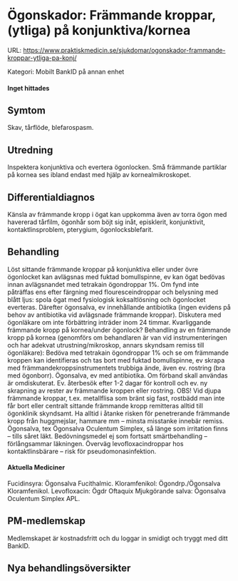 # Ögonskador: Främmande kroppar, (ytliga) på konjunktiva/kornea

URL: https://www.praktiskmedicin.se/sjukdomar/ogonskador-frammande-kroppar-ytliga-pa-konj/



Kategori: Mobilt BankID på annan enhet

#### Inget hittades

## Symtom

Skav, tårflöde, blefarospasm.

## Utredning

Inspektera konjunktiva och evertera ögonlocken. Små främmande partiklar på kornea ses ibland endast med hjälp av kornealmikroskopet.

## Differentialdiagnos

Känsla av främmande kropp i ögat kan uppkomma även av torra ögon med havererad tårfilm, ögonhår som böjt sig inåt, episklerit, konjunktivit, kontaktlinsproblem, pterygium, ögonlocksblefarit.

## Behandling

Löst sittande främmande kroppar på konjunktiva eller under övre ögonlocket kan avlägsnas med fuktad bomullspinne, ev kan ögat bedövas innan avlägsnandet med tetrakain ögondroppar 1%.
Om fynd inte påträffas ens efter färgning med flouresceindroppar och belysning med blått ljus: spola ögat med fysiologisk koksaltlösning och ögonlocket everteras. Därefter ögonsalva, ev innehållande antibiotika (ingen evidens på behov av antibiotika vid avlägsnade främmande kroppar). Diskutera med ögonläkare om inte förbättring inträder inom 24 timmar. Kvarliggande främmande kropp på kornea/under ögonlock?
Behandling av en främmande kropp på kornea (genomförs om behandlaren är van vid instrumenteringen och har adekvat utrustning/mikroskop, annars skyndsam remiss till ögonläkare): Bedöva med tetrakain ögondroppar 1% och se om främmande kroppen kan identifieras och tas bort med fuktad bomullspinne, ev skrapa med främmandekroppsinstrumentets trubbiga ände, även ev. rostring (bra med ögonborr). Ögonsalva, ev med antibiotika. Om förband skall användas är omdiskuterat. Ev. återbesök efter 1-2 dagar för kontroll och ev. ny skrapning av rester av främmande kroppen eller rostring. OBS! Vid djupa främmande kroppar, t.ex. metallflisa som bränt sig fast, rostbädd man inte får bort eller centralt sittande främmande kropp remitteras alltid till ögonklinik skyndsamt. Ha alltid i åtanke risken för penetrerande främmande kropp från huggmejslar, hammare mm – minsta misstanke innebär remiss. Ögonsalva, tex Ögonsalva Oculentum Simplex, så länge som irritation finns – tills såret läkt. Bedövningsmedel ej som fortsatt smärtbehandling – förlångsammar läkningen. Överväg levofloxacindroppar hos kontaktlinsbärare – risk för pseudomonasinfektion.

#### Aktuella Mediciner

Fucidinsyra: Ögonsalva Fucithalmic.
Kloramfenikol: Ögondrp./Ögonsalva Kloramfenikol.
Levofloxacin: Ögdr Oftaquix
Mjukgörande salva: Ögonsalva Oculentum Simplex APL.

## PM-medlemskap

Medlemskapet är kostnadsfritt och du loggar in smidigt och tryggt med ditt BankID.

## Nya behandlingsöversikter

